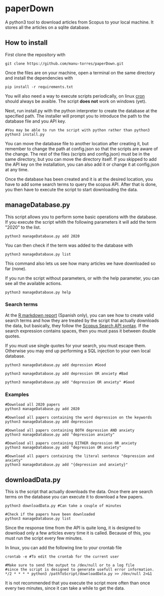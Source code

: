# paperDown

A python3 tool to download articles from Scopus to your local machine. It stores all the articles on a sqlite database.

## How to install

First clone the repository with

```
git clone https://github.com/manu-torres/paperDown.git
```

Once the files are on your machine, open a terminal on the same directory and install the dependencies with 

```
pip install -r requirements.txt
```

You will also need a way to execute scripts periodically, on linux [cron](https://en.wikipedia.org/wiki/Cron) should always be avaible. The script **does not** work on windows (yet).

Next, run install.py with the python interpreter to create the database at the specified path. The installer will prompt you to introduce the path to the database file and you API key.

```
#You may be able to run the script with python rather than python3
python3 install.py
```

You can move the database file to another location after creating it, but remember to change the path at config.json so that the scripts are aware of the change. The rest of the files (scripts and config.json) must be in the same directory, but you can move the directory itself. If you skipped to add the API key on the installation, you can also add it or change it at config.json at any time.

Once the database has been created and it is at the desired location, you have to add some search terms to query the scopus API. After that is done, you then have to execute the script to start downloading the data.

## manageDatabase.py

This script allows you to perform some basic operations with the database. If you execute the script whith the following parameters it will add the term "2020" to the list.

```
python3 manageDatabase.py add 2020
```

You can then check if the term was added to the database with

```
python3 manageDatabase.py list
```

This command also lets us see how many articles we have downloaded so far (none).

If you run the script without parameters, or with the help parameter, you can see all the available actions.

```
python3 manageDatabase.py help
```

### Search terms

At the [R markdown report](https://manu-torres.github.io/TFGfunc/#Muestra) (Spanish only), you can see how to create valid search terms and how they are treated by the script that actually downloads the data, but basically, they follow the [Scopus Search API syntax](https://dev.elsevier.com/sc_search_tips.html). If the search expression contains spaces, then you must pass it between double quotes.

If you must use single quotes for your search, you must escape them. Otherwise you may end up performing a SQL injection to your own local database.

```
python3 manageDatabase.py add depression #Good

python3 manageDatabase.py add depression OR anxiety #Bad

python3 manageDatabase.py add "depression OR anxiety" #Good
```

### Examples

```
#Download all 2020 papers
python3 manageDatabase.py add 2020

#Download all papers containing the word depression on the keywords
python3 manageDatabase.py add depression

#Download all papers containing BOTH depression AND anxiety
python3 manageDatabase.py add "depression anxiety"

#Download all papers containing EITHER depression OR anxiety
python3 manageDatabase.py add "depression OR anxiety"

#Download all papers containing the literal sentence "depression and anxiety"
python3 manageDatabase.py add "{depression and anxiety}"
```

## downloadData.py

This is the script that actually downloads the data. Once there are search terms on the database you can execute it to download a few papers.

```
python3 downloadData.py #Can take a couple of minutes

#Check if the papers have been downloaded
python3 manageDatabase.py list
```

Since the response time from the API is quite long, it is designed to download only a few articles every time it is called. Because of this, you must run the script every few minutes.

In linux, you can add the following line to your crontab file

```
crontab -e #To edit the crontab for the current user

#Make sure to send the output to /dev/null or to a log file
#since the script is designed to generate usefull error information.
*/2 * * * * python3 /pathToScript/downloadData.py >> /dev/null 2>&1
```

It is not recommended that you execute the script more often than once every two minutes, since it can take a while to get the data.
